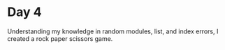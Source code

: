 # Day 4

Understanding my knowledge in random modules, list, and index errors,
I created a rock paper scissors game.
